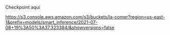 Checkpoint aqui

https://s3.console.aws.amazon.com/s3/buckets/la-comer?region=us-east-1&prefix=models/smart_inference/2021-07-08+19%3A50%3A37.323384/&showversions=false
